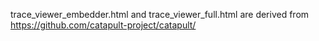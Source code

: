 trace_viewer_embedder.html and trace_viewer_full.html are derived from
https://github.com/catapult-project/catapult/